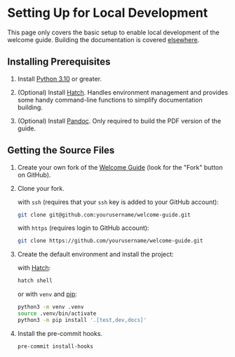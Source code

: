 # Setting Up for Local Development

This page only covers the basic setup to enable local development of the
welcome guide. Building the documentation is covered [elsewhere](./docs.md).

## Installing Prerequisites

1. Install [Python 3.10][python] or greater.

2. (Optional) Install [Hatch][install-hatch]. Handles environment management
   and provides some handy command-line functions to simplify documentation
   building.

3. (Optional) Install [Pandoc][pandoc]. Only required to build the PDF version
   of the guide.

## Getting the Source Files

1. Create your own fork of the [Welcome Guide][welcome-guide] (look for the
   "Fork" button on GitHub).

2. Clone your fork.

    with `ssh` (requires that your `ssh` key is added to your GitHub account):

    ```bash
    git clone git@github.com:yourusername/welcome-guide.git
    ```

    with `https` (requires login to GitHub account):

    ```bash
    git clone https://github.com/yourusername/welcome-guide.git
    ```

3. Create the default environment and install the project:

    with [Hatch][install-hatch]:

    ```bash
    hatch shell
    ```

    or with `venv` and [pip][pip]:

    ```bash
    python3 -m venv .venv
    source .venv/bin/activate
    python3 -m pip install '.[test,dev,docs]'
    ```

4. Install the pre-commit hooks.

    ```bash
    pre-commit install-hooks
    ```

[python]: https://www.python.org/downloads/
[install-hatch]: https://hatch.pypa.io/latest/install/
[welcome-guide]: https://github.com/ComCatLab/welcome-guide
[pip]: https://pip.pypa.io/en/stable/
[pandoc]: https://pandoc.org/installing.html
